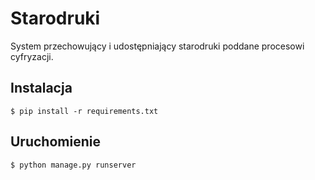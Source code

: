 # Starodruki

System przechowujący i udostępniający starodruki poddane procesowi cyfryzacji.

## Instalacja

    $ pip install -r requirements.txt
    
## Uruchomienie

    $ python manage.py runserver